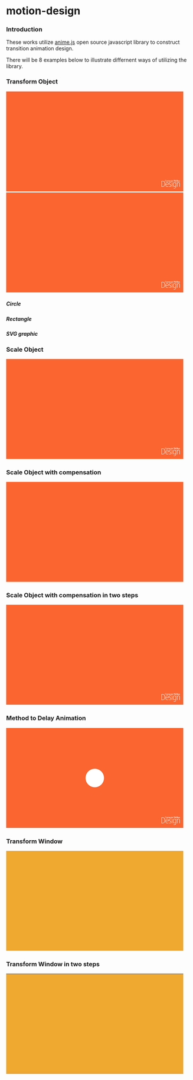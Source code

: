 # motion-design
### Introduction
These works utilize [anime.js](http://anime-js.com) open source javascript library to construct transition animation design.

There will be 8 examples below to illustrate differnent ways of utilizing the library.
### Transform Object
![horizontalLeft](././material/horizontalLeft.gif)
![veriticalTop](././material/verticalTop.gif)
##### Circle
##### Rectangle
##### SVG graphic
### Scale Object
![zoom](././material/zoom.gif)
### Scale Object with compensation
![menuOpenalt](././material/menuOpenalt.gif)
### Scale Object with compensation in two steps
![menuOpen](././material/menuOpen.gif)
### Method to Delay Animation
![buttonPress](././material/buttonPress.gif)
### Transform Window
![swipe](././material/swipe.gif)
### Transform Window in two steps
![Blink](././material/Blink.gif)
